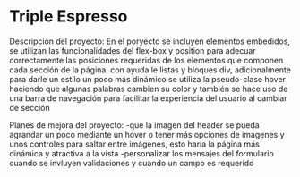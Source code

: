 # Triple Espresso

Descripción del proyecto: En el poryecto se incluyen elementos embedidos, se utilizan las funcionalidades del flex-box y position para adecuar correctamente las posiciones requeridas de los elementos que componen cada sección de la página, con ayuda le listas y bloques div, adicionalmente para darle un estilo un poco más dinámico se utiliza la pseudo-clase hover haciendo que algunas palabras cambien su color y también se hace uso de una barra de navegación para facilitar la experiencia del usuario al cambiar de sección

Planes de mejora del proyecto: 
-que la imagen del header se pueda agrandar un poco mediante un hover o tener más opciones de imagenes y unos controles para saltar entre imágenes, esto haría la página más dinámica y atractiva a la vista
-personalizar los mensajes del formulario cuando se invluyen validaciones y cuando un campo es requerido

